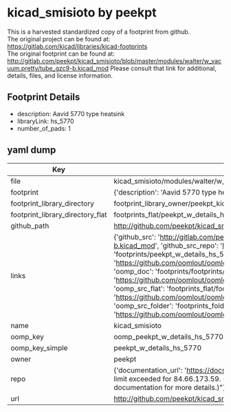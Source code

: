 # kicad_smisioto by peekpt  
This is a harvested standardized copy of a footprint from github.  
The original project can be found at:  
https://gitlab.com/kicad/libraries/kicad-footprints  
The original footprint can be found at:
http://gitlab.com/peekpt/kicad_smisioto/blob/master/modules/walter/w_vacuum.pretty/tube_gzc9-b.kicad_mod
Please consult that link for additional, details, files, and license information.  
## Footprint Details
* description: Aavid 5770 type heatsink  
* libraryLink: hs_5770  
* number_of_pads: 1  
## yaml dump  
| Key | Value |  
| --- | --- |  
| file | kicad_smisioto/modules/walter/w_details.pretty/hs_5770.kicad_mod |  
| footprint | {'description': 'Aavid 5770 type heatsink', 'libraryLink': 'hs_5770', 'number_of_pads': 1} |  
| footprint_library_directory | footprint_library_owner/peekpt_kicad_smisioto |  
| footprint_library_directory_flat | footprints_flat/peekpt_w_details_hs_5770/working |  
| github_path | http://github.com/peekpt/kicad_smisioto/blob/master/modules/walter/w_details.pretty/hs_5770.kicad_mod |  
| links | {'github_src': 'http://gitlab.com/peekpt/kicad_smisioto/blob/master/modules/walter/w_vacuum.pretty/tube_gzc9-b.kicad_mod', 'github_src_repo': 'https://gitlab.com/kicad/libraries/kicad-footprints', 'oomp_bot': 'footprints/peekpt_w_details_hs_5770/working', 'oomp_bot_github': 'https://github.com/oomlout/oomlout_oomp_footprint_bot/tree/main/footprints/peekpt_w_details_hs_5770/working', 'oomp_doc': 'footprints/footprints/peekpt/w_details/hs_5770/working/', 'oomp_doc_github': 'https://github.com/oomlout/oomlout_oomp_footprint_doc/tree/main/footprints/footprints/peekpt/w_details/hs_5770/working', 'oomp_src_flat': 'footprints_flat/footprints_flat/peekpt_w_details_hs_5770/working', 'oomp_src_flat_github': 'https://github.com/oomlout/oomlout_oomp_footprint_src/tree/main/footprints_flat/peekpt_w_details_hs_5770/working', 'oomp_src_folder': 'footprints_folder/footprints_folder/peekpt/w_details/hs_5770/working', 'oomp_src_folder_github': 'https://github.com/oomlout/oomlout_oomp_footprint_src/tree/main/footprints_folder/peekpt/w_details/hs_5770/working'} |  
| name | kicad_smisioto |  
| oomp_key | oomp_peekpt_w_details_hs_5770 |  
| oomp_key_simple | peekpt_w_details_hs_5770 |  
| owner | peekpt |  
| repo | {'documentation_url': 'https://docs.github.com/rest/overview/resources-in-the-rest-api#rate-limiting', 'message': "API rate limit exceeded for 84.66.173.59. (But here's the good news: Authenticated requests get a higher rate limit. Check out the documentation for more details.)"} |  
| url | http://github.com/peekpt/kicad_smisioto |  

